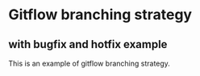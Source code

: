 # Gitflow branching strategy
## with bugfix and hotfix example
This is an example of gitflow branching strategy.